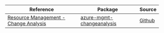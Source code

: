 | Reference | Package | Source |
|---|---|---|
|[Resource Management - Change Analysis](mgmt-changeanalysis-readme.md)|[azure-mgmt-changeanalysis](https://pypi.org/project/azure-mgmt-changeanalysis)|[Github](https://github.com/Azure/azure-sdk-for-python/blob/main/sdk/changeanalysis/azure-mgmt-changeanalysis)|
